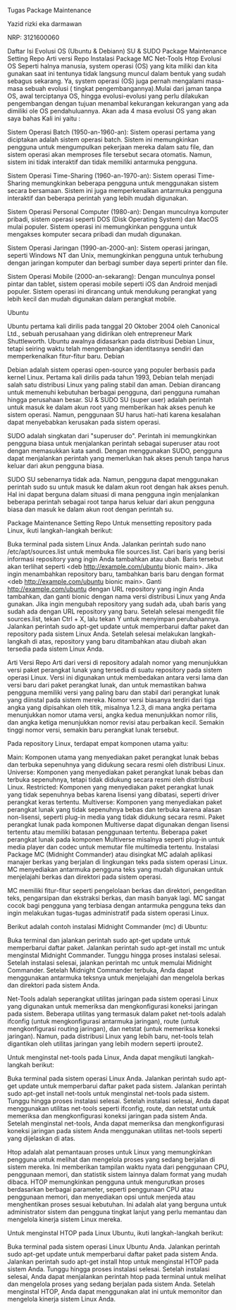 Tugas Package Maintenance

Yazid rizki eka darmawan

NRP: 3121600060

Daftar Isi
Evolusi OS (Ubuntu & Debiann)
SU & SUDO
Package Maintenance
Setting Repo
Arti versi Repo
Instalasi Package
MC
Net-Tools
Htop
Evolusi OS
Seperti halnya manusia, system operasi (OS) yang kita miliki dan kita gunakan saat ini tentunya tidak langsung muncul dalam bentuk yang sudah sebagus sekarang. Ya, system operasi (OS) juga pernah mengalami masa-masa sebuah evolusi ( tingkat pengembangannya).Mulai dari jaman tanpa OS, awal terciptanya OS, hingga evolusi-evolusi yang perlu dilakukan pengembangan dengan tujuan menambal kekurangan kekurangan yang ada dimiliki ole OS pendahuluannya. Akan ada 4 masa evolusi OS yang akan saya bahas Kali ini yaitu :

Sistem Operasi Batch (1950-an-1960-an): Sistem operasi pertama yang diciptakan adalah sistem operasi batch. Sistem ini memungkinkan pengguna untuk mengumpulkan pekerjaan mereka dalam satu file, dan sistem operasi akan memproses file tersebut secara otomatis. Namun, sistem ini tidak interaktif dan tidak memiliki antarmuka pengguna.

Sistem Operasi Time-Sharing (1960-an-1970-an): Sistem operasi Time-Sharing memungkinkan beberapa pengguna untuk menggunakan sistem secara bersamaan. Sistem ini juga memperkenalkan antarmuka pengguna interaktif dan beberapa perintah yang lebih mudah digunakan.

Sistem Operasi Personal Computer (1980-an): Dengan munculnya komputer pribadi, sistem operasi seperti DOS (Disk Operating System) dan MacOS mulai populer. Sistem operasi ini memungkinkan pengguna untuk mengakses komputer secara pribadi dan mudah digunakan.

Sistem Operasi Jaringan (1990-an-2000-an): Sistem operasi jaringan, seperti Windows NT dan Unix, memungkinkan pengguna untuk terhubung dengan jaringan komputer dan berbagi sumber daya seperti printer dan file.

Sistem Operasi Mobile (2000-an-sekarang): Dengan munculnya ponsel pintar dan tablet, sistem operasi mobile seperti iOS dan Android menjadi populer. Sistem operasi ini dirancang untuk mendukung perangkat yang lebih kecil dan mudah digunakan dalam perangkat mobile.

Ubuntu

Ubuntu pertama kali dirilis pada tanggal 20 Oktober 2004 oleh Canonical Ltd., sebuah perusahaan yang didirikan oleh entrepreneur Mark Shuttleworth. Ubuntu awalnya didasarkan pada distribusi Debian Linux, tetapi seiring waktu telah mengembangkan identitasnya sendiri dan memperkenalkan fitur-fitur baru.
Debian

Debian adalah sistem operasi open-source yang populer berbasis pada kernel Linux. Pertama kali dirilis pada tahun 1993, Debian telah menjadi salah satu distribusi Linux yang paling stabil dan aman. Debian dirancang untuk memenuhi kebutuhan berbagai pengguna, dari pengguna rumahan hingga perusahaan besar.
SU & SUDO
SU (super user) adalah perintah untuk masuk ke dalam akun root yang memberikan hak akses penuh ke sistem operasi. Namun, penggunaan SU harus hati-hati karena kesalahan dapat menyebabkan kerusakan pada sistem operasi.

SUDO adalah singkatan dari "superuser do". Perintah ini memungkinkan pengguna biasa untuk menjalankan perintah sebagai superuser atau root dengan memasukkan kata sandi. Dengan menggunakan SUDO, pengguna dapat menjalankan perintah yang memerlukan hak akses penuh tanpa harus keluar dari akun pengguna biasa.

SUDO SU sebenarnya tidak ada. Namun, pengguna dapat menggunakan perintah sudo su untuk masuk ke dalam akun root dengan hak akses penuh. Hal ini dapat berguna dalam situasi di mana pengguna ingin menjalankan beberapa perintah sebagai root tanpa harus keluar dari akun pengguna biasa dan masuk ke dalam akun root dengan perintah su.

Package Maintenance
Setting Repo Untuk mensetting repository pada Linux, ikuti langkah-langkah berikut:

Buka terminal pada sistem Linux Anda.
Jalankan perintah sudo nano /etc/apt/sources.list untuk membuka file sources.list.
Cari baris yang berisi informasi repository yang ingin Anda tambahkan atau ubah. Baris tersebut akan terlihat seperti <deb <http://example.com/ubuntu> bionic main>.
Jika ingin menambahkan repository baru, tambahkan baris baru dengan format <deb <http://example.com/ubuntu> bionic main>. Ganti http://example.com/ubuntu dengan URL repository yang ingin Anda tambahkan, dan ganti bionic dengan nama versi distribusi Linux yang Anda gunakan.
Jika ingin mengubah repository yang sudah ada, ubah baris yang sudah ada dengan URL repository yang baru.
Setelah selesai mengedit file sources.list, tekan Ctrl + X, lalu tekan Y untuk menyimpan perubahannya.
Jalankan perintah sudo apt-get update untuk memperbarui daftar paket dan repository pada sistem Linux Anda.
Setelah selesai melakukan langkah-langkah di atas, repository yang baru ditambahkan atau diubah akan tersedia pada sistem Linux Anda.

Arti Versi Repo
Arti dari versi di repository adalah nomor yang menunjukkan versi paket perangkat lunak yang tersedia di suatu repository pada sistem operasi Linux. Versi ini digunakan untuk membedakan antara versi lama dan versi baru dari paket perangkat lunak, dan untuk memastikan bahwa pengguna memiliki versi yang paling baru dan stabil dari perangkat lunak yang diinstal pada sistem mereka. Nomor versi biasanya terdiri dari tiga angka yang dipisahkan oleh titik, misalnya 1.2.3, di mana angka pertama menunjukkan nomor utama versi, angka kedua menunjukkan nomor rilis, dan angka ketiga menunjukkan nomor revisi atau perbaikan kecil. Semakin tinggi nomor versi, semakin baru perangkat lunak tersebut.

Pada repository Linux, terdapat empat komponen utama yaitu:

Main: Komponen utama yang menyediakan paket perangkat lunak bebas dan terbuka sepenuhnya yang didukung secara resmi oleh distribusi Linux.
Universe: Komponen yang menyediakan paket perangkat lunak bebas dan terbuka sepenuhnya, tetapi tidak didukung secara resmi oleh distribusi Linux.
Restricted: Komponen yang menyediakan paket perangkat lunak yang tidak sepenuhnya bebas karena lisensi yang dibatasi, seperti driver perangkat keras tertentu.
Multiverse: Komponen yang menyediakan paket perangkat lunak yang tidak sepenuhnya bebas dan terbuka karena alasan non-lisensi, seperti plug-in media yang tidak didukung secara resmi.
Paket perangkat lunak pada komponen Multiverse dapat digunakan dengan lisensi tertentu atau memiliki batasan penggunaan tertentu. Beberapa paket perangkat lunak pada komponen Multiverse misalnya seperti plug-in untuk media player dan codec untuk memutar file multimedia tertentu.
Instalasi Package
MC (Midnight Commander) atau disingkat MC adalah aplikasi manajer berkas yang berjalan di lingkungan teks pada sistem operasi Linux. MC menyediakan antarmuka pengguna teks yang mudah digunakan untuk menjelajahi berkas dan direktori pada sistem operasi.

MC memiliki fitur-fitur seperti pengelolaan berkas dan direktori, pengeditan teks, pengarsipan dan ekstraksi berkas, dan masih banyak lagi. MC sangat cocok bagi pengguna yang terbiasa dengan antarmuka pengguna teks dan ingin melakukan tugas-tugas administratif pada sistem operasi Linux.

Berikut adalah contoh instalasi Midnight Commander (mc) di Ubuntu:

Buka terminal dan jalankan perintah sudo apt-get update untuk memperbarui daftar paket.
Jalankan perintah sudo apt-get install mc untuk menginstal Midnight Commander.
Tunggu hingga proses instalasi selesai.
Setelah instalasi selesai, jalankan perintah mc untuk memulai Midnight Commander.
Setelah Midnight Commander terbuka, Anda dapat menggunakan antarmuka teksnya untuk menjelajahi dan mengelola berkas dan direktori pada sistem Anda. 

Net-Tools adalah seperangkat utilitas jaringan pada sistem operasi Linux yang digunakan untuk memeriksa dan mengkonfigurasi koneksi jaringan pada sistem. Beberapa utilitas yang termasuk dalam paket net-tools adalah ifconfig (untuk mengkonfigurasi antarmuka jaringan), route (untuk mengkonfigurasi routing jaringan), dan netstat (untuk memeriksa koneksi jaringan). Namun, pada distribusi Linux yang lebih baru, net-tools telah digantikan oleh utilitas jaringan yang lebih modern seperti iproute2.

Untuk menginstal net-tools pada Linux, Anda dapat mengikuti langkah-langkah berikut:

Buka terminal pada sistem operasi Linux Anda.
Jalankan perintah sudo apt-get update untuk memperbarui daftar paket pada sistem.
Jalankan perintah sudo apt-get install net-tools untuk menginstal net-tools pada sistem.
Tunggu hingga proses instalasi selesai.
Setelah instalasi selesai, Anda dapat menggunakan utilitas net-tools seperti ifconfig, route, dan netstat untuk memeriksa dan mengkonfigurasi koneksi jaringan pada sistem Anda.
Setelah menginstal net-tools, Anda dapat memeriksa dan mengkonfigurasi koneksi jaringan pada sistem Anda menggunakan utilitas net-tools seperti yang dijelaskan di atas.

Htop adalah alat pemantauan proses untuk Linux yang memungkinkan pengguna untuk melihat dan mengelola proses yang sedang berjalan di sistem mereka. Ini memberikan tampilan waktu nyata dari penggunaan CPU, penggunaan memori, dan statistik sistem lainnya dalam format yang mudah dibaca. HTOP memungkinkan pengguna untuk mengurutkan proses berdasarkan berbagai parameter, seperti penggunaan CPU atau penggunaan memori, dan menyediakan opsi untuk menjeda atau menghentikan proses sesuai kebutuhan. Ini adalah alat yang berguna untuk administrator sistem dan pengguna tingkat lanjut yang perlu memantau dan mengelola kinerja sistem Linux mereka.

Untuk menginstal HTOP pada Linux Ubuntu, ikuti langkah-langkah berikut:

Buka terminal pada sistem operasi Linux Ubuntu Anda.
Jalankan perintah sudo apt-get update untuk memperbarui daftar paket pada sistem Anda.
Jalankan perintah sudo apt-get install htop untuk menginstal HTOP pada sistem Anda.
Tunggu hingga proses instalasi selesai.
Setelah instalasi selesai, Anda dapat menjalankan perintah htop pada terminal untuk melihat dan mengelola proses yang sedang berjalan pada sistem Anda.
Setelah menginstal HTOP, Anda dapat menggunakan alat ini untuk memonitor dan mengelola kinerja sistem Linux Anda.
